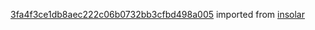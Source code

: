 [3fa4f3ce1db8aec222c06b0732bb3cfbd498a005](https://github.com/insolar/insolar/commit/3fa4f3ce1db8aec222c06b0732bb3cfbd498a005) imported from [insolar](https://github.com/insolar/insolar)
